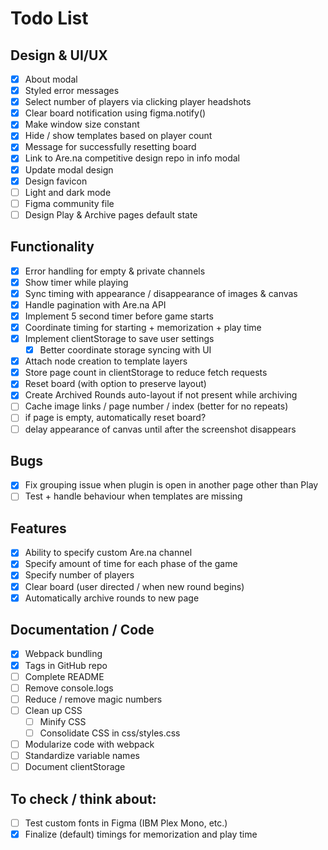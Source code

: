 # Todo List

## Design & UI/UX

- [x] About modal
- [x] Styled error messages
- [x] Select number of players via clicking player headshots
- [x] Clear board notification using figma.notify()
- [x] Make window size constant
- [x] Hide / show templates based on player count
- [x] Message for successfully resetting board
- [x] Link to Are.na competitive design repo in info modal
- [x] Update modal design
- [x] Design favicon
- [ ] Light and dark mode 
- [ ] Figma community file
- [ ] Design Play & Archive pages default state

## Functionality

- [x] Error handling for empty & private channels
- [x] Show timer while playing
- [x] Sync timing with appearance / disappearance of images & canvas
- [x] Handle pagination with Are.na API
- [x] Implement 5 second timer before game starts
- [x] Coordinate timing for starting + memorization + play time
- [x] Implement clientStorage to save user settings
    - [x] Better coordinate storage syncing with UI
- [x] Attach node creation to template layers
- [x] Store page count in clientStorage to reduce fetch requests
- [x] Reset board (with option to preserve layout)
- [x] Create Archived Rounds auto-layout if not present while archiving
- [ ] Cache image links / page number / index (better for no repeats)
- [ ] if page is empty, automatically reset board? 
- [ ] delay appearance of canvas until after the screenshot disappears 

## Bugs

- [x] Fix grouping issue when plugin is open in another page other than Play
- [ ] Test + handle behaviour when templates are missing

## Features

- [x] Ability to specify custom Are.na channel
- [x] Specify amount of time for each phase of the game
- [x] Specify number of players
- [x] Clear board (user directed / when new round begins)
- [x] Automatically archive rounds to new page

## Documentation / Code

- [x] Webpack bundling
- [x] Tags in GitHub repo
- [ ] Complete README
- [ ] Remove console.logs
- [ ] Reduce / remove magic numbers
- [ ] Clean up CSS
    - [ ] Minify CSS
    - [ ] Consolidate CSS in css/styles.css
- [ ] Modularize code with webpack
- [ ] Standardize variable names
- [ ] Document clientStorage

##  To check / think about:

- [ ] Test custom fonts in Figma (IBM Plex Mono, etc.)
- [x] Finalize (default) timings for memorization and play time